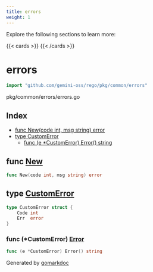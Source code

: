 ```yaml
---
title: errors
weight: 1
---
```

Explore the following sections to learn more:

{{< cards >}}
{{< /cards >}}

<!-- gomarkdoc:embed:start -->

<!-- Code generated by gomarkdoc. DO NOT EDIT -->

# errors

```go
import "github.com/gemini-oss/rego/pkg/common/errors"
```

pkg/common/errors/errors.go

## Index

- [func New\(code int, msg string\) error](<#New>)
- [type CustomError](<#CustomError>)
  - [func \(e \*CustomError\) Error\(\) string](<#CustomError.Error>)


<a name="New"></a>
## func [New](<https://github.com/gemini-oss/rego/blob/main/pkg/common/errors/errors.go#L18>)

```go
func New(code int, msg string) error
```



<a name="CustomError"></a>
## type [CustomError](<https://github.com/gemini-oss/rego/blob/main/pkg/common/errors/errors.go#L9-L12>)



```go
type CustomError struct {
    Code int
    Err  error
}
```

<a name="CustomError.Error"></a>
### func \(\*CustomError\) [Error](<https://github.com/gemini-oss/rego/blob/main/pkg/common/errors/errors.go#L14>)

```go
func (e *CustomError) Error() string
```



Generated by [gomarkdoc](<https://github.com/princjef/gomarkdoc>)


<!-- gomarkdoc:embed:end -->
